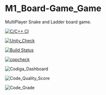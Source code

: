 # M1_Board-Game_Game
MultiPlayer Snake and Ladder board game. 

[![C/C++ CI](https://github.com/100jandu/M1_Board-Game_Game/actions/workflows/c-cpp.yml/badge.svg)](https://github.com/100jandu/M1_Board-Game_Game/actions/workflows/c-cpp.yml)

[![Unity_Check](https://github.com/100jandu/M1_Board-Game_Game/actions/workflows/unity.yml/badge.svg)](https://github.com/100jandu/M1_Board-Game_Game/actions/workflows/unity.yml)

[![Build Status](https://github.com/100jandu/M1_Board-Game_Game/actions/workflows/Build.yml/badge.svg)](https://github.com/100jandu/M1_Board-Game_Game/actions/workflows/Build.yml)

[![cppcheck](https://github.com/100jandu/M1_Board-Game_Game/actions/workflows/Static_check.yml/badge.svg)](https://github.com/100jandu/M1_Board-Game_Game/actions/workflows/Static_check.yml)

![Codiga_Dashboard](https://app.codiga.io/public/project/31125/M1_Board-Game_Game/dashboard)

![Code_Quality_Score](https://api.codiga.io/project/31125/score/svg)

![Code_Grade](https://api.codiga.io/project/31125/status/svg)


